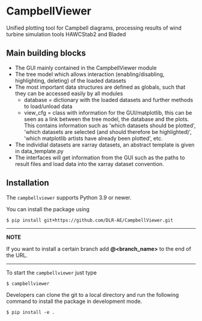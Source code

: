 # CampbellViewer

Unified plotting tool for Campbell diagrams, processing results of wind turbine simulation tools HAWCStab2 and Bladed


## Main building blocks
- The GUI mainly contained in the CampbellViewer module
- The tree model which allows interaction (enabling/disabling, highlighting, deleting) of the loaded datasets
- The most important data structures are defined as globals, such that they can be accessed easily by all modules
  - database = dictionary with the loaded datasets and further methods to load/unload data
  - view_cfg = class with information for the GUI/matplotlib, this can be seen as a link between the tree model, the database and the plots. This contains information such as 'which datasets should be plotted', 'which datasets are selected (and should therefore be highlighted)', 'which matplotlib artists have already been plotted', etc.
- The individial datasets are xarray datasets, an abstract template is given in data_template.py
- The interfaces will get information from the GUI such as the paths to result files and load data into the xarray dataset convention.

## Installation

The ``campbellviewer`` supports Python 3.9 or newer.

You can install the package using

    $ pip install git+https://github.com/DLR-AE/CampbellViewer.git

---
**NOTE**

If you want to install a certain branch add **@<branch_name>** to the end of
the URL.

---

To start the ``campbellviewer`` just type

    $ campbellviewer


Developers can clone the git to a local directory and run the following command
to install the package in development mode.

    $ pip install -e .